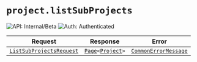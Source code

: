 # `project.listSubProjects`

![API: Internal/Beta](https://img.shields.io/static/v1?label=API&message=Internal/Beta&color=red&style=flat-square)
![Auth: Authenticated](https://img.shields.io/static/v1?label=Auth&message=Authenticated&color=informational&style=flat-square)



| Request | Response | Error |
|---------|----------|-------|
|<code><a href='#listsubprojectsrequest'>ListSubProjectsRequest</a></code>|<code><a href='/docs/reference/dk.sdu.cloud.Page.md'>Page</a>&lt;<a href='#project'>Project</a>&gt;</code>|<code><a href='/docs/reference/dk.sdu.cloud.CommonErrorMessage.md'>CommonErrorMessage</a></code>|


